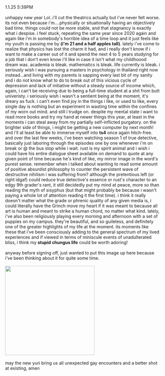 1.1.25 5:39PM<br /><br />
          <strong2>unhappy new year</strong2> Lol..i'll cut the theatrics
          actually but i've never felt worse. its not even because
          i'm....physically or situationally having an objectively bad time.
          things could not be more stable, and that stagnancy is exactly what i
          despise. i feel stuck, repeating the same year since 2020 again and
          again like i'm in somebody's horrible idea of a time loop and it just
          feels like my youth is passing me by
          <strong>(i'm 21 and a half apples tall)</strong>. lately i've come to
          realize that physics has lost the charm it had, and i really don't
          know if i want to make a career out of it and spend the next 4 to 5
          years studying for a job that i don't even know i'll like in case it
          isn't what my childhoood dream was. academia is bleak. mathematics is
          bleak. life currently is bleak. i seriously wish i was pursuing a
          masters in psychology in thailand right now instead...and living with
          my parents is sapping every last bit of my sanity and i do not know
          what to do to break out of this vicious cycle of depression and lack
          of initiative without a steady source of income which, again, i can't
          be receiving due to being a full-time student at a shit from butt
          univeristy. i seriously wish i wasn't a sentient being at the moment,
          it's dreary as fuck. i can't even find joy in the things i like, or
          used to like, every single day is nothing but an experiment in wasting
          time within the confines of my worn out mind. and still i trudge on.
          despite my mental state i want to read more books and try my hand at
          newer things this year, at least in the moments i can steal away from
          my <strong2>partially self-inflicted purgatory</strong2>. on the
          brighter side of things, i might be getting a new computer by next
          month! and i'll at least be able to immerse myself into
          <strong>ts4</strong> once again hitch-free. and over the last few
          weeks, i've been watching season 1 of true detective, basically just
          laboring through the episodes one by one whenever i'm on break or @
          the bus stop while i wait. rust is my
          <strong2>spirit animal</strong2> and i wish i could have his entire
          dialogue sheet available on demand to quote at any given point of time
          because he's kind of like, my mirror image in the word's purest sense.
          remember when i talked about wanting to read some amount of positive
          absurdist philosophy to counter the persistent wave of destructive
          nihilism i was suffering from? although the pretentious left (or right
          idgaf) could reduce true detective's essence or rust's character to an
          edgy 9th grader's rant, it still decidedly put my mind at peace, more
          so than reading the myth of sisyphus (but that might probably be
          because i wasn't paying a whole lot of attention reading it the first
          time). i think it really doesn't matter what the grade or phrenic
          quality of any given media is, i could literally have the Grinch move
          my heart if it was meant to because all art is human and meant to
          strike a human chord, no matter what kind. lately, i've also been
          religiously playing every morning and afternoon with a set of puppies
          on my campus. they're beautiful, and so guileless, and definitely one
          of the greater highlights of my life at the moment. its moments like
          these that i've been consciously adding to the general spectrum of my
          lived experiences and if viewed in terms of miniscule events of
          unadulterated bliss, i think my
          <strong>stupid chungus life</strong> could be worth adoring!<br /><br />
          anyway before signing off, just wanted to put this image up here
          because i've been thinking about it for quite some time.
          <br /><br /><img
            src="https://file.garden/ZxOOS50ya2Lt0FdH/GVqxEloXEAAV29w.jpg"
            height="290px"
          /><br /><br />may the new yuri bring us all unexpected gay encounters
          and a better shot at existing, amen